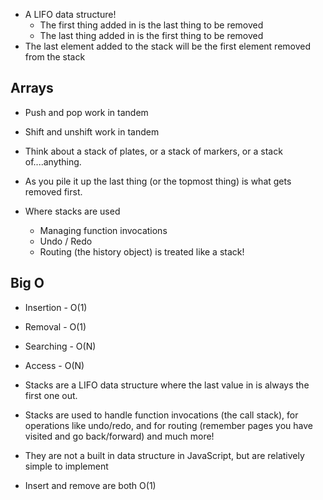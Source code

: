 * A LIFO data structure!
  * The first thing added in is the last thing to be removed
  * The last thing added in is the first thing to be removed
* The last element added to the stack will be the first element removed from the stack

## Arrays
* Push and pop work in tandem
* Shift and unshift work in tandem

* Think about a stack of plates, or a stack of markers, or a stack of....anything.
* As you pile it up the last thing (or the topmost thing) is what gets removed first.

* Where stacks are used
  * Managing function invocations
  * Undo / Redo
  * Routing (the history object) is treated like a stack!

## Big O
* Insertion -   O(1)
* Removal -   O(1)
* Searching -   O(N)
* Access -   O(N)

* Stacks are a LIFO data structure where the last value in is always the first one out.
* Stacks are used to handle function invocations (the call stack), for operations like undo/redo, and for routing (remember pages you have visited and go back/forward) and much more!
* They are not a built in data structure in JavaScript, but are relatively simple to implement
* Insert and remove are both O(1)